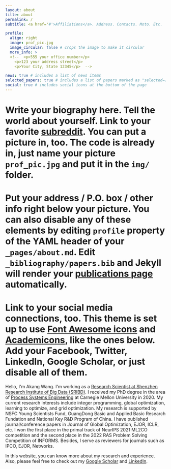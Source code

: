 ```yaml
---
layout: about
title: about
permalink: /
subtitle: <a href='#'>Affiliations</a>. Address. Contacts. Moto. Etc.

profile:
  align: right
  image: prof_pic.jpg
  image_circular: false # crops the image to make it circular
  more_info: >
  <!--  <p>555 your office number</p>
    <p>123 your address street</p>
    <p>Your City, State 12345</p>  -->

news: true # includes a list of news items
selected_papers: true # includes a list of papers marked as "selected={true}"
social: true # includes social icons at the bottom of the page
---
```


# Write your biography here. Tell the world about yourself. Link to your favorite [subreddit](http://reddit.com). You can put a picture in, too. The code is already in, just name your picture `prof_pic.jpg` and put it in the `img/` folder.

# Put your address / P.O. box / other info right below your picture. You can also disable any of these elements by editing `profile` property of the YAML header of your `_pages/about.md`. Edit `_bibliography/papers.bib` and Jekyll will render your [publications page](/al-folio/publications/) automatically.

# Link to your social media connections, too. This theme is set up to use [Font Awesome icons](https://fontawesome.com/) and [Academicons](https://jpswalsh.github.io/academicons/), like the ones below. Add your Facebook, Twitter, LinkedIn, Google Scholar, or just disable all of them.

Hello, I'm Akang Wang. I'm working as a <a href="http://www.sribd.cn/en/teacher/415" target="_blank">Research Scientist at Shenzhen Research Institute of Big Data (SRIBD)</a>. I received my PhD degree in the area of <a href="https://www.cheme.engineering.cmu.edu/research/process-systems.html" target="_blank">Process Systems Engineering</a> at Carnegie Mellon University in 2020. My current research interests include integer programming, global optimization, learning to optimize, and grid optimization. My research is supported by NSFC Young Scientists Fund, GuangDong Basic and Applied Basic Research Fundation and National Key R&D Program of China. I have published journal/conference papers in Journal of Global Optimization, EJOR, ICLR, etc. I won the first place in the primal track of NeurIPS 2021 ML2CO competition and the second place in the 2022 RAS Problem Solving Competition of INFORMS. Besides, I serve as reviewers for journals such as IPCO, EJOR, Networks.

In this website, you can know more about my research and experience. 
Also, please feel free to check out my <a href="https://scholar.google.com/citations?user=TyYzzmoAAAAJ&hl=en&oi=ao" target="_blank">Google Scholar</a> and <a href="https://www.linkedin.com/in/wangakang/" target="_blank">LinkedIn</a>.
